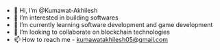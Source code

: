 - 👋 Hi, I’m @Kumawat-Akhilesh
- 👀 I’m interested in building softwares
- 🌱 I’m currently learning software development and game development
- 💞️ I’m looking to collaborate on blockchain technologies
- 📫 How to reach me - kumawatakhilesh05@gmail.com

<!---
Kumawat-Akhilesh/Kumawat-Akhilesh is a ✨ special ✨ repository because its `README.md` (this file) appears on your GitHub profile.
You can click the Preview link to take a look at your changes.
--->
